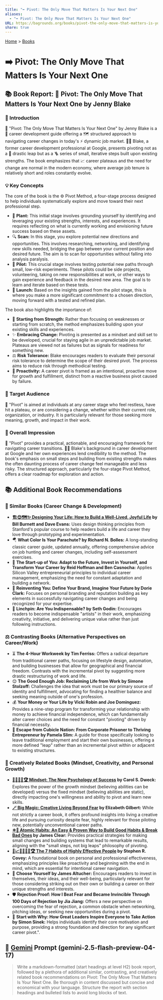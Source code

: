 ```yaml
---
title: "➡️ Pivot: The Only Move That Matters Is Your Next One"
aliases:
  - "➡️ Pivot: The Only Move That Matters Is Your Next One"
URL: https://bagrounds.org/books/pivot-the-only-move-that-matters-is-your-next-one
share: true
---
```

[Home](../index.md) > [Books](./index.md)  
# ➡️ Pivot: The Only Move That Matters Is Your Next One  
## 📚 Book Report: 🔄 Pivot: The Only Move That Matters Is Your Next One by Jenny Blake  
  
### 🚀 Introduction  
  
 🔄 "Pivot: The Only Move That Matters Is Your Next One" by Jenny Blake is a 💼 career development guide offering a 🗺️ structured approach to navigating career changes in today's ⚡ dynamic job market. 👩‍💼 Blake, a former career development professional at Google, presents pivoting not as a 🎢 drastic leap but as a 🪜 series of small, iterative steps built upon existing strengths. The book emphasizes that 📈 career plateaus and the need for change are normal in the modern economy, where average job tenure is relatively short and roles constantly evolve.  
  
### 💡 Key Concepts  
  
The core of the book is the ⚙️ Pivot Method, a four-stage process designed to help individuals systematically explore and move toward their next professional step.  
  
* 🌱 **Plant:** This initial stage involves grounding yourself by identifying and leveraging your existing strengths, interests, and experiences. It requires reflecting on what is currently working and envisioning future success based on these assets.  
* 🔍 **Scan:** In this stage, you explore potential new directions and opportunities. This involves researching, networking, and identifying new skills needed, bridging the gap between your current position and desired future. The aim is to scan for opportunities without falling into analysis paralysis.  
* 🧪 **Pilot:** This crucial stage involves testing potential new paths through small, low-risk experiments. These pilots could be side projects, volunteering, taking on new responsibilities at work, or other ways to gain experience and feedback in the desired new area. The goal is to learn and iterate based on these tests.  
* 🚀 **Launch:** Based on the insights gained from the pilot stage, this is where you make a more significant commitment to a chosen direction, moving forward with a tested and refined plan.  
  
The book also highlights the importance of:  
  
* 💪 **Starting from Strength:** Rather than focusing on weaknesses or starting from scratch, the method emphasizes building upon your existing skills and experiences.  
* ✨ **Embracing Change:** Pivoting is presented as a mindset and skill set to be developed, crucial for staying agile in an unpredictable job market. Plateaus are viewed not as failures but as signals for readiness for something new.  
* ⚖️ **Risk Tolerance:** Blake encourages readers to evaluate their personal risk tolerance to determine the scope of their desired pivot. The process aims to reduce risk through methodical testing.  
* 🎯 **Proactivity:** A career pivot is framed as an intentional, proactive move for growth and fulfillment, distinct from a reactive business pivot caused by failure.  
  
### 🎯 Target Audience  
  
 👥 "Pivot" is aimed at individuals at any career stage who feel restless, have hit a plateau, or are considering a change, whether within their current role, organization, or industry. It is particularly relevant for those seeking more meaning, growth, and impact in their work.  
  
### 💭 Overall Impression  
  
 💯 "Pivot" provides a practical, actionable, and encouraging framework for navigating career transitions. 👩‍💼 Blake's background in career development at Google and her own experiences lend credibility to the method. The book's emphasis on small steps and building from existing strengths makes the often daunting process of career change feel manageable and less risky. The structured approach, particularly the four-stage Pivot Method, offers a clear roadmap for exploration and action.  
  
## 📚 Additional Book Recommendations  
  
### 🤝 Similar Books (Career Change & Development)  
  
* **[🏗️😊🗺️✨ Designing Your Life: How to Build a Well-Lived, Joyful Life](./designing-your-life.md) by Bill Burnett and Dave Evans:** Uses design thinking principles from Stanford's popular course to help readers build a life and career they love through prototyping and experimentation.  
* 🪂 **What Color Is Your Parachute? by Richard N. Bolles:** A long-standing classic career guide, updated annually, offering comprehensive advice on job hunting and career changes, including self-assessment exercises.  
* 🚀 **The Start-up of You: Adapt to the Future, Invest in Yourself, and Transform Your Career by Reid Hoffman and Ben Casnocha:** Applies Silicon Valley entrepreneurial principles to individual career management, emphasizing the need for constant adaptation and building a network.  
* 🥇 **Reinventing You: Define Your Brand, Imagine Your Future by Dorie Clark:** Focuses on personal branding and reputation building as key elements in successfully navigating career changes and being recognized for your expertise.  
* 🌟 **Linchpin: Are You Indispensable? by Seth Godin:** Encourages readers to become indispensable "artists" in their work, emphasizing creativity, initiative, and delivering unique value rather than just following instructions.  
  
### ⚖️ Contrasting Books (Alternative Perspectives on Career/Work)  
  
* ⏳ **The 4-Hour Workweek by Tim Ferriss:** Offers a radical departure from traditional career paths, focusing on lifestyle design, automation, and building businesses that allow for geographical and financial freedom. Contrasts with the incremental pivot by suggesting more drastic restructuring of work and life.  
* 😌 **The Good Enough Job: Reclaiming Life from Work by Simone Stolzoff:** Challenges the idea that work must be our primary source of identity and fulfillment, advocating for finding a healthier balance and seeking meaning outside of one's profession.  
* 💰 **Your Money or Your Life by Vicki Robin and Joe Dominguez:** Provides a nine-step program for transforming your relationship with money to achieve financial independence, which can fundamentally alter career choices and the need for constant "pivoting" driven by financial necessity.  
* 🚪 **Escape from Cubicle Nation: From Corporate Prisoner to Thriving Entrepreneur by Pamela Slim:** A guide for those specifically looking to leave traditional employment and start their own businesses, offering a more defined "leap" rather than an incremental pivot within or adjacent to existing structures.  
  
### 🎨 Creatively Related Books (Mindset, Creativity, and Personal Growth)  
  
* **[🌱🧘🏼‍♀️🏆 Mindset: The New Psychology of Success](./mindset.md) by Carol S. Dweck:** Explores the power of the growth mindset (believing abilities can be developed) versus the fixed mindset (believing abilities are static), directly impacting one's willingness and ability to pivot and learn new skills.  
* **[🪄 Big Magic: Creative Living Beyond Fear](./big-magic.md) by Elizabeth Gilbert:** While not strictly a career book, it offers profound insights into living a creative life and pursuing curiosity despite fear, highly relevant for those piloting new, potentially unconventional career paths.  
* **[⚛️🔄 Atomic Habits: An Easy & Proven Way to Build Good Habits & Break Bad Ones](./atomic-habits.md) by James Clear:** Provides practical strategies for making small changes and building systems that lead to remarkable results, aligning with the "small steps, not big leaps" philosophy of pivoting.  
* **[👤📈🎯🌟🔑🤝🏆 The 7 Habits of Highly Effective People](./the-7-habits-of-highly-effective-people.md) by Stephen R. Covey:** A foundational book on personal and professional effectiveness, emphasizing principles like proactivity and beginning with the end in mind, which are essential for intentional career navigation.  
* 💪 **Choose Yourself by James Altucher:** Encourages readers to invest in themselves, their ideas, and their well-being, particularly relevant for those considering striking out on their own or building a career on their unique strengths and interests.  
* 🛡️ **Rejection Proof: How I Beat Fear and Became Invincible Through 100 Days of Rejection by Jia Jiang:** Offers a new perspective on overcoming the fear of rejection, a common obstacle when networking, pitching ideas, or seeking new opportunities during a pivot.  
* 🧭 **Start with Why: How Great Leaders Inspire Everyone to Take Action by Simon Sinek:** Helps individuals identify their core motivation and purpose, providing a strong foundation and direction for any significant career pivot.".  
  
## 💬 [Gemini](../software/gemini.md) Prompt (gemini-2.5-flash-preview-04-17)  
> Write a markdown-formatted (start headings at level H2) book report, followed by a plethora of additional similar, contrasting, and creatively related book recommendations on Pivot: The Only Move That Matters Is Your Next One. Be thorough in content discussed but concise and economical with your language. Structure the report with section headings and bulleted lists to avoid long blocks of text.